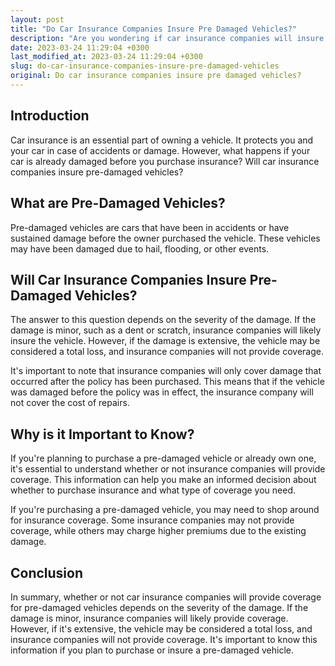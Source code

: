 ```yaml
---
layout: post
title: "Do Car Insurance Companies Insure Pre Damaged Vehicles?"
description: "Are you wondering if car insurance companies will insure pre-damaged vehicles? Read on to find out more about this topic and why it's important to know if you plan to purchase or insure a pre-damaged vehicle."
date: 2023-03-24 11:29:04 +0300
last_modified_at: 2023-03-24 11:29:04 +0300
slug: do-car-insurance-companies-insure-pre-damaged-vehicles
original: Do car insurance companies insure pre damaged vehicles?
---
```

## Introduction

Car insurance is an essential part of owning a vehicle. It protects you and your car in case of accidents or damage. However, what happens if your car is already damaged before you purchase insurance? Will car insurance companies insure pre-damaged vehicles? 

## What are Pre-Damaged Vehicles?

Pre-damaged vehicles are cars that have been in accidents or have sustained damage before the owner purchased the vehicle. These vehicles may have been damaged due to hail, flooding, or other events.

## Will Car Insurance Companies Insure Pre-Damaged Vehicles?

The answer to this question depends on the severity of the damage. If the damage is minor, such as a dent or scratch, insurance companies will likely insure the vehicle. However, if the damage is extensive, the vehicle may be considered a total loss, and insurance companies will not provide coverage.

It's important to note that insurance companies will only cover damage that occurred after the policy has been purchased. This means that if the vehicle was damaged before the policy was in effect, the insurance company will not cover the cost of repairs.

## Why is it Important to Know?

If you're planning to purchase a pre-damaged vehicle or already own one, it's essential to understand whether or not insurance companies will provide coverage. This information can help you make an informed decision about whether to purchase insurance and what type of coverage you need. 

If you're purchasing a pre-damaged vehicle, you may need to shop around for insurance coverage. Some insurance companies may not provide coverage, while others may charge higher premiums due to the existing damage. 

## Conclusion

In summary, whether or not car insurance companies will provide coverage for pre-damaged vehicles depends on the severity of the damage. If the damage is minor, insurance companies will likely provide coverage. However, if it's extensive, the vehicle may be considered a total loss, and insurance companies will not provide coverage. It's important to know this information if you plan to purchase or insure a pre-damaged vehicle.